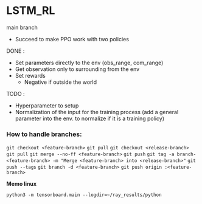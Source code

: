 # LSTM_RL

main branch

* Succeed to make PPO work with two policies

DONE : 

* Set parameters directly to the env (obs_range, com_range)
* Get observation only to surrounding from the env
* Set rewards 
  * Negative if outside the world 

TODO : 

* Hyperparameter to setup
* Normalization of the input for the training process (add a general parameter into the env. to normalize if it is a training policy)

### How to handle branches: 

`git checkout <feature-branch>`
`git pull`
`git checkout <release-branch>`
`git pull`
`git merge --no-ff <feature-branch>`
`git push`
`git tag -a branch-<feature-branch> -m "Merge <feature-branch> into <release-branch>"`
`git push --tags`
`git branch -d <feature-branch>`
`git push origin :<feature-branch>`

**Memo linux**

 `python3 -m tensorboard.main --logdir=~/ray_results/python`

